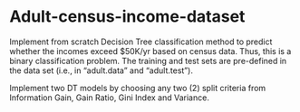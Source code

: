 # Adult-census-income-dataset

Implement from scratch Decision Tree classification method to predict whether 
the incomes exceed $50K/yr based on census data. Thus, this is a binary classification problem. The training 
and test sets are pre-defined in the data set (i.e., in “adult.data” and “adult.test”).

Implement two DT models by choosing any two (2) split criteria from Information Gain, Gain Ratio, 
Gini Index and Variance.
